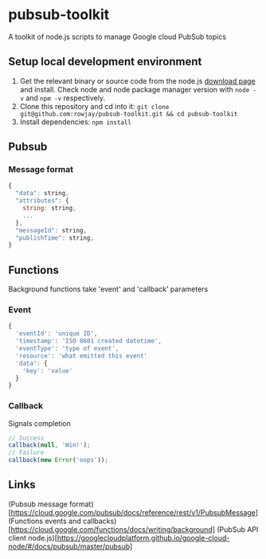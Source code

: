 # pubsub-toolkit
A toolkit of node.js scripts to manage Google cloud PubSub topics

## Setup local development environment
1. Get the relevant binary or source code from the node.js [download page](https://nodejs.org/en/download/) and install. Check node and node package manager version with `node -v` and `npm -v` respectively.
2. Clone this repository and cd into it: `git clone git@github.com:rowjay/pubsub-toolkit.git && cd pubsub-toolkit`
3. Install dependencies: `npm install`

## Pubsub

### Message format
```javascript
{
  "data": string,
  "attributes": {
    string: string,
    ...
  },
  "messageId": string,
  "publishTime": string,
}
```

## Functions
Background functions take 'event' and 'callback' parameters
### Event
```javascript
{
  'eventId': 'unique ID',
  'timestamp': 'ISO 8601 created datetime',
  'eventType': 'type of event',
  'resource': 'what emitted this event'
  'data': {
    'key': 'value'
  }
}
```
### Callback
Signals completion
```javascript
// Success
callback(null, 'Win!');
// Failure
callback(new Error('oops'));
```

## Links
(Pubsub message format)[https://cloud.google.com/pubsub/docs/reference/rest/v1/PubsubMessage]
(Functions events and callbacks)[https://cloud.google.com/functions/docs/writing/background]
(PubSub API client node.js)[https://googlecloudplatform.github.io/google-cloud-node/#/docs/pubsub/master/pubsub]

